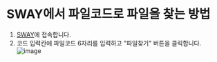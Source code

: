 # SWAY에서 파일코드로 파일을 찾는 방법
1. [SWAY](https://s-way.netlify.app)에 접속합니다.<br>
2. 코드 입력칸에 파일코드 6자리를 입력하고 "파일찾기" 버튼을 클릭합니다.<br>
![image](https://user-images.githubusercontent.com/95071508/229457722-fc1d5fe4-f2b6-46f1-b129-05a5a8845803.png)
